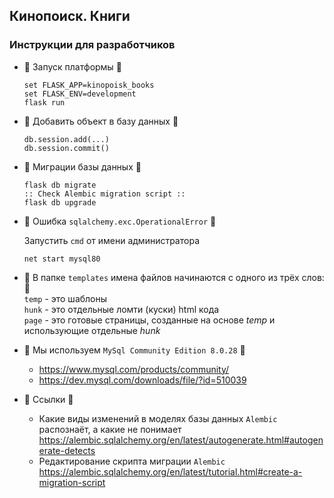 Кинопоиск. Книги
-----------------

### Инструкции для разработчиков

* :cookie: Запуск платформы :cookie:
    ```
    set FLASK_APP=kinopoisk_books
    set FLASK_ENV=development
    flask run
    ```

* :honey_pot: Добавить объект в базу данных :honey_pot:
    ```
    db.session.add(...)
    db.session.commit()
    ```

* :cactus: Миграции базы данных :cactus:
    ```
    flask db migrate
    :: Check Alembic migration script ::
    flask db upgrade
    ```

* :8ball: Ошибка `sqlalchemy.exc.OperationalError` :8ball:

  Запустить `cmd` от имени администратора
  ```
  net start mysql80
  ```

* :carrot: В папке `templates` имена файлов начинаются с одного из трёх слов: :carrot: <br>
    `temp` - это шаблоны <br>
    `hunk` - это отдельные ломти (куски) html кода <br>
    `page` - это готовые страницы, созданные на основе *temp* и использующие отдельные *hunk* <br>

* :cow2: Мы используем `MySql Community Edition 8.0.28` :cow2:
    * https://www.mysql.com/products/community/
    * https://dev.mysql.com/downloads/file/?id=510039

* :cheese: Ссылки :cheese:
    * Какие виды изменений в моделях базы данных `Alembic` распознаёт, а какие не понимает
      https://alembic.sqlalchemy.org/en/latest/autogenerate.html#autogenerate-detects
    * Редактирование скрипта миграции `Alembic`
      https://alembic.sqlalchemy.org/en/latest/tutorial.html#create-a-migration-script
